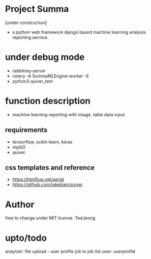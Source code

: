 # Project Summa
[under construction]
- a python web framework django based machine learning analysis reporting service.

# under debug mode
- rabbitmq-server
- celery -A SummaMLEngine worker -E
- python3 quiver_test

# function description
- machine learning reporting with image, table data input.

## requirements
- tensorflow, scikit-learn, keras
- mpld3
- quiver

## css templates and reference
- https://html5up.net/aerial
- https://github.com/jakebian/quiver

# Author
free to change under MIT license.
TedJeong

# upto/todo
anaylzer:
file upload - user profile
job to job list
uesr:
userprofile
